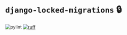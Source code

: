 # `django-locked-migrations` 🔒

![pylint](docs/reports/pylint.svg) <!-- TODO: add link to report -->
[![ruff](https://img.shields.io/endpoint?url=https://raw.githubusercontent.com/astral-sh/ruff/main/assets/badge/v2.json)](https://github.com/astral-sh/ruff)
